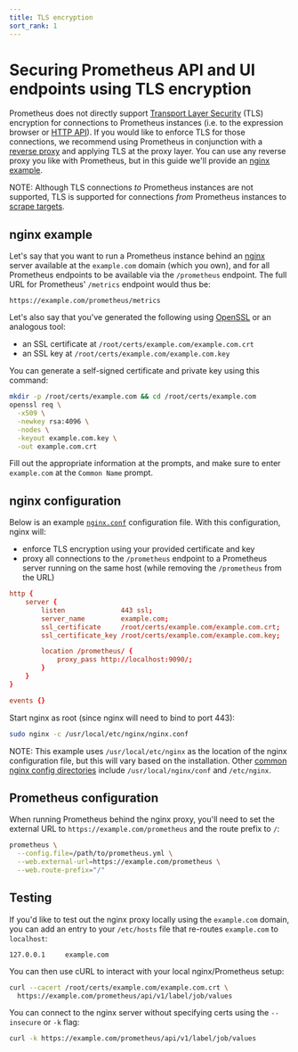 ```yaml
---
title: TLS encryption
sort_rank: 1
---
```


# Securing Prometheus API and UI endpoints using TLS encryption

Prometheus does not directly support [Transport Layer Security](https://en.wikipedia.org/wiki/Transport_Layer_Security) (TLS) encryption for connections to Prometheus instances (i.e. to the expression browser or [HTTP API](../../prometheus/latest/querying/api)). If you would like to enforce TLS for those connections, we recommend using Prometheus in conjunction with a [reverse proxy](https://www.nginx.com/resources/glossary/reverse-proxy-server/) and applying TLS at the proxy layer. You can use any reverse proxy you like with Prometheus, but in this guide we'll provide an [nginx example](#nginx-example).

NOTE: Although TLS connections *to* Prometheus instances are not supported, TLS is supported for connections *from* Prometheus instances to [scrape targets](../../prometheus/latest/configuration/configuration/#tls_config).

## nginx example

Let's say that you want to run a Prometheus instance behind an [nginx](https://www.nginx.com/) server available at the `example.com` domain (which you own), and for all Prometheus endpoints to be available via the `/prometheus` endpoint. The full URL for Prometheus' `/metrics` endpoint would thus be:

```
https://example.com/prometheus/metrics
```

Let's also say that you've generated the following using [OpenSSL](https://www.digitalocean.com/community/tutorials/openssl-essentials-working-with-ssl-certificates-private-keys-and-csrs) or an analogous tool:

* an SSL certificate at `/root/certs/example.com/example.com.crt`
* an SSL key at `/root/certs/example.com/example.com.key`

You can generate a self-signed certificate and private key using this command:

```bash
mkdir -p /root/certs/example.com && cd /root/certs/example.com
openssl req \
  -x509 \
  -newkey rsa:4096 \
  -nodes \
  -keyout example.com.key \
  -out example.com.crt
```

Fill out the appropriate information at the prompts, and make sure to enter `example.com` at the `Common Name` prompt.

## nginx configuration

Below is an example [`nginx.conf`](https://www.nginx.com/resources/wiki/start/topics/examples/full/) configuration file. With this configuration, nginx will:

* enforce TLS encryption using your provided certificate and key
* proxy all connections to the `/prometheus` endpoint to a Prometheus server running on the same host (while removing the `/prometheus` from the URL)

```conf
http {
    server {
        listen              443 ssl;
        server_name         example.com;
        ssl_certificate     /root/certs/example.com/example.com.crt;
        ssl_certificate_key /root/certs/example.com/example.com.key;

        location /prometheus/ {
            proxy_pass http://localhost:9090/;
        }
    }
}

events {}
```

Start nginx as root (since nginx will need to bind to port 443):

```bash
sudo nginx -c /usr/local/etc/nginx/nginx.conf
```

NOTE: This example uses `/usr/local/etc/nginx` as the location of the nginx configuration file, but this will vary based on the installation. Other [common nginx config directories](https://nginx.org/en/docs/beginners_guide.html) include `/usr/local/nginx/conf` and `/etc/nginx`.

## Prometheus configuration

When running Prometheus behind the nginx proxy, you'll need to set the external URL to `https://example.com/prometheus` and the route prefix to `/`:

```bash
prometheus \
  --config.file=/path/to/prometheus.yml \
  --web.external-url=https://example.com/prometheus \
  --web.route-prefix="/"
```

## Testing

If you'd like to test out the nginx proxy locally using the `example.com` domain, you can add an entry to your `/etc/hosts` file that re-routes `example.com` to `localhost`:

```
127.0.0.1     example.com
```

You can then use cURL to interact with your local nginx/Prometheus setup:

```bash
curl --cacert /root/certs/example.com/example.com.crt \
  https://example.com/prometheus/api/v1/label/job/values
```

You can connect to the nginx server without specifying certs using the `--insecure` or `-k` flag:

```bash
curl -k https://example.com/prometheus/api/v1/label/job/values
```
